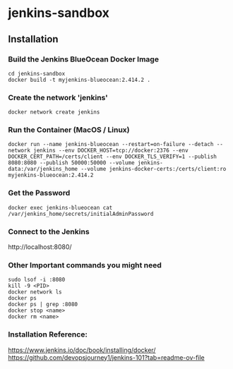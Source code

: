 # jenkins-sandbox

## Installation

### Build the Jenkins BlueOcean Docker Image

```
cd jenkins-sandbox
docker build -t myjenkins-blueocean:2.414.2 .
```

### Create the network 'jenkins'
```
docker network create jenkins
```

### Run the Container (MacOS / Linux)
```
docker run --name jenkins-blueocean --restart=on-failure --detach --network jenkins --env DOCKER_HOST=tcp://docker:2376 --env DOCKER_CERT_PATH=/certs/client --env DOCKER_TLS_VERIFY=1 --publish 8080:8080 --publish 50000:50000 --volume jenkins-data:/var/jenkins_home --volume jenkins-docker-certs:/certs/client:ro myjenkins-blueocean:2.414.2
```

### Get the Password
```
docker exec jenkins-blueocean cat /var/jenkins_home/secrets/initialAdminPassword
```

### Connect to the Jenkins
http://localhost:8080/

### Other Important commands you might need
```
sudo lsof -i :8080
kill -9 <PID>
docker network ls
docker ps
docker ps | grep :8080
docker stop <name>
docker rm <name>
```

### Installation Reference:
https://www.jenkins.io/doc/book/installing/docker/
https://github.com/devopsjourney1/jenkins-101?tab=readme-ov-file

